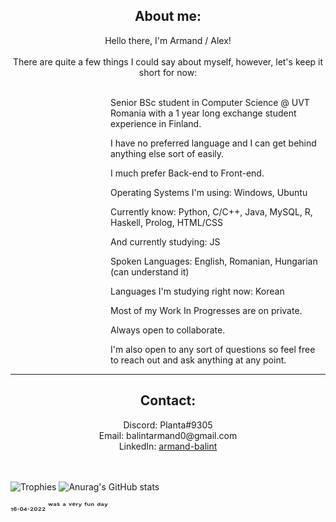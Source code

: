 
<h2 align="center"> About me: </h2>

<div align="center"> Hello there, I'm Armand / Alex! <br> <br>
There are quite a few things I could say about myself, however, let's keep it short for now: <br> <br>
   </div>
   
<!--


              Github please allow us to use <style> on README files...

               Atrocity ahead caused by the lack of styling options 


-->

<div>  
  <dl><dd><dl><dd><dl><dd><dl><dd>Senior BSc student in Computer Science @ UVT Romania with a 1 year long exchange student experience in Finland. <br></dd></dl></dd></dl></dd></dl></dd></dl>
  <dl><dd><dl><dd><dl><dd><dl><dd>I have no preferred language and I can get behind anything else sort of easily.</dd></dl></dd></dl></dd></dl></dd></dl>
  <dl><dd><dl><dd><dl><dd><dl><dd>I much prefer Back-end to Front-end.</dd></dl></dd></dl></dd></dl></dd></dl>
  <dl><dd><dl><dd><dl><dd><dl><dd>Operating Systems I'm using: Windows, Ubuntu</dd></dl></dd></dl></dd></dl></dd></dl>
  <dl><dd><dl><dd><dl><dd><dl><dd>Currently know: Python, C/C++, Java, MySQL, R, Haskell, Prolog, HTML/CSS</dd></dl></dd></dl></dd></dl></dd></dl>
  <dl><dd><dl><dd><dl><dd><dl><dd>And currently studying: JS</dd></dl></dd></dl></dd></dl></dd></dl>
  <dl><dd><dl><dd><dl><dd><dl><dd>Spoken Languages: English, Romanian, Hungarian (can understand it)</dd></dl></dd></dl></dd></dl></dd></dl>
  <dl><dd><dl><dd><dl><dd><dl><dd>Languages I'm studying right now: Korean</dd></dl></dd></dl></dd></dl></dd></dl>
  <dl><dd><dl><dd><dl><dd><dl><dd>Most of my Work In Progresses are on private.</dd></dl></dd></dl></dd></dl></dd></dl>
  <dl><dd><dl><dd><dl><dd><dl><dd>Always open to collaborate.</dd></dl></dd></dl></dd></dl></dd></dl>
  <dl><dd><dl><dd><dl><dd><dl><dd>I'm also open to any sort of questions so feel free to reach out and ask anything at any point.</dd></dl></dd></dl></dd></dl></dd></dl>
 </div>
 
 
---
 
 
 
<h2 align="center"> Contact: </h2>
<div align="center"> 
  Discord: Planta#9305 <br>
  Email: balintarmand0@gmail.com <br>
   LinkedIn: <a href="https://www.linkedin.com/in/armand-balint/">armand-balint</a>
</div><br><br>



![Trophies](https://github-profile-trophy.vercel.app/?username=zedpaixd&theme=nord&title=Joined2020,Stars,Followers,Repositories,Commits,MultiLanguage)
![Anurag's GitHub stats](https://github-readme-stats.vercel.app/api?username=zedpaixd&count_private=true&hide=issues,contribs,prs&show_icons=true&theme=tokyonight)



₁₆.₀₄.₂₀₂₂ ʷᵃˢ ᵃ ᵛᵉʳʸ ᶠᵘⁿ ᵈᵃʸ
